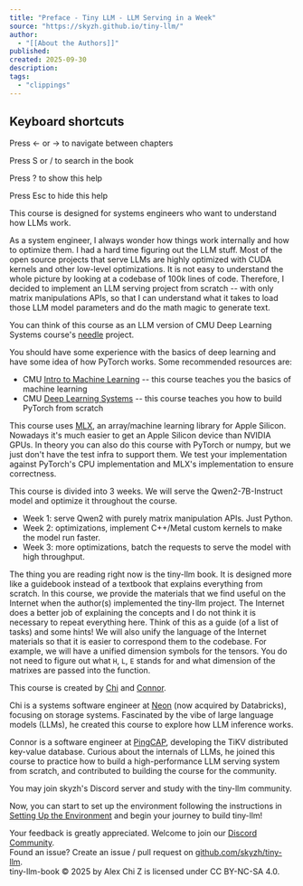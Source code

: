 ```yaml
---
title: "Preface - Tiny LLM - LLM Serving in a Week"
source: "https://skyzh.github.io/tiny-llm/"
author:
  - "[[About the Authors]]"
published:
created: 2025-09-30
description:
tags:
  - "clippings"
---
```

## Keyboard shortcuts

Press ← or → to navigate between chapters

Press S or / to search in the book

Press ? to show this help

Press Esc to hide this help

This course is designed for systems engineers who want to understand how LLMs work.

As a system engineer, I always wonder how things work internally and how to optimize them. I had a hard time figuring out the LLM stuff. Most of the open source projects that serve LLMs are highly optimized with CUDA kernels and other low-level optimizations. It is not easy to understand the whole picture by looking at a codebase of 100k lines of code. Therefore, I decided to implement an LLM serving project from scratch -- with only matrix manipulations APIs, so that I can understand what it takes to load those LLM model parameters and do the math magic to generate text.

You can think of this course as an LLM version of CMU Deep Learning Systems course's [needle](https://github.com/dlsyscourse/hw1/tree/main/python/needle) project.

You should have some experience with the basics of deep learning and have some idea of how PyTorch works. Some recommended resources are:

- CMU [Intro to Machine Learning](https://www.cs.cmu.edu/~mgormley/courses/10601/) -- this course teaches you the basics of machine learning
- CMU [Deep Learning Systems](https://dlsyscourse.org/) -- this course teaches you how to build PyTorch from scratch

This course uses [MLX](https://github.com/ml-explore/mlx), an array/machine learning library for Apple Silicon. Nowadays it's much easier to get an Apple Silicon device than NVIDIA GPUs. In theory you can also do this course with PyTorch or numpy, but we just don't have the test infra to support them. We test your implementation against PyTorch's CPU implementation and MLX's implementation to ensure correctness.

This course is divided into 3 weeks. We will serve the Qwen2-7B-Instruct model and optimize it throughout the course.

- Week 1: serve Qwen2 with purely matrix manipulation APIs. Just Python.
- Week 2: optimizations, implement C++/Metal custom kernels to make the model run faster.
- Week 3: more optimizations, batch the requests to serve the model with high throughput.

The thing you are reading right now is the tiny-llm book. It is designed more like a guidebook instead of a textbook that explains everything from scratch. In this course, we provide the materials that we find useful on the Internet when the author(s) implemented the tiny-llm project. The Internet does a better job of explaining the concepts and I do not think it is necessary to repeat everything here. Think of this as a guide (of a list of tasks) and some hints! We will also unify the language of the Internet materials so that it is easier to correspond them to the codebase. For example, we will have a unified dimension symbols for the tensors. You do not need to figure out what `H`, `L`, `E` stands for and what dimension of the matrixes are passed into the function.

This course is created by [Chi](https://github.com/skyzh) and [Connor](https://github.com/Connor1996).

Chi is a systems software engineer at [Neon](https://neon.tech/) (now acquired by Databricks), focusing on storage systems. Fascinated by the vibe of large language models (LLMs), he created this course to explore how LLM inference works.

Connor is a software engineer at [PingCAP](https://pingcap.com/), developing the TiKV distributed key-value database. Curious about the internals of LLMs, he joined this course to practice how to build a high-performance LLM serving system from scratch, and contributed to building the course for the community.

You may join skyzh's Discord server and study with the tiny-llm community.

Now, you can start to set up the environment following the instructions in [Setting Up the Environment](https://skyzh.github.io/tiny-llm/setup.html) and begin your journey to build tiny-llm!

Your feedback is greatly appreciated. Welcome to join our [Discord Community](https://skyzh.dev/join/discord).  
Found an issue? Create an issue / pull request on [github.com/skyzh/tiny-llm](https://github.com/skyzh/tiny-llm).  
tiny-llm-book © 2025 by Alex Chi Z is licensed under CC BY-NC-SA 4.0.